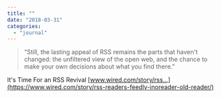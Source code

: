 ```yaml
---
title: ""
date: "2018-03-31"
categories: 
  - "journal"
---
```


> “Still, the lasting appeal of RSS remains the parts that haven't changed: the unfiltered view of the open web, and the chance to make your own decisions about what you find there.”

It's Time For an RSS Revival [www.wired.com/story/rss...](https://www.wired.com/story/rss-readers-feedly-inoreader-old-reader/)
